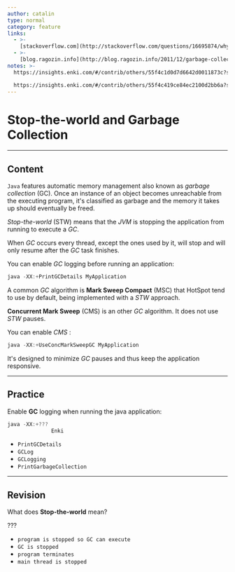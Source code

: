 ```yaml
---
author: catalin
type: normal
category: feature
links:
  - >-
    [stackoverflow.com](http://stackoverflow.com/questions/16695874/why-does-the-jvm-full-gc-need-to-stop-the-world){website}
  - >-
    [blog.ragozin.info](http://blog.ragozin.info/2011/12/garbage-collection-in-hotspot-jvm.html){website}
notes: >-
  https://insights.enki.com/#/contrib/others/55f4c1d0d7d6642d0011873c?search=khandelwalrinki

  https://insights.enki.com/#/contrib/others/55f4c419ce84ec2100d2bb6a?search=kha
---
```


# Stop-the-world and Garbage Collection


---

## Content

`Java` features automatic memory management also known as *garbage collection* (GC). Once an instance of an object becomes unreachable from the executing program, it's classified as garbage and the memory it takes up should eventually be freed.

*Stop-the-world* (STW) means that the *JVM* is stopping the application from running to execute a *GC*.

When *GC* occurs every thread, except the ones used by it, will stop and will only resume after the *GC* task finishes.

You can enable *GC* logging before running an application:

```java
java -XX:+PrintGCDetails MyApplication
```

A common *GC* algorithm is **Mark Sweep Compact** (MSC) that HotSpot tend to use by default, being implemented with a *STW* approach.

**Concurrent Mark Sweep** (CMS) is an other *GC* algorithm. It does not use *STW* pauses.

You can enable *CMS* :

```java
java -XX:+UseConcMarkSweepGC MyApplication
```

It's designed to minimize *GC* pauses and thus keep the application responsive.


---

## Practice

Enable **GC** logging when running the java application:

```java
java -XX:+??? 
              Enki
```

* `PrintGCDetails` 
* `GCLog` 
* `GCLogging` 
* `PrintGarbageCollection`


---

## Revision

What does **Stop-the-world** mean?

???

* `program is stopped so GC can execute` 
* `GC is stopped` 
* `program terminates` 
* `main thread is stopped`
